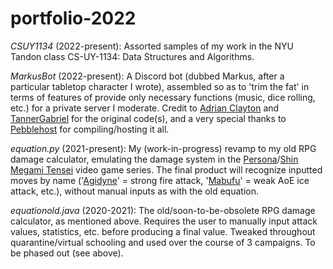 # portfolio-2022

*CSUY1134* (2022-present): Assorted samples of my work in the NYU Tandon class CS-UY-1134: Data Structures and Algorithms.

*MarkusBot* (2022-present): A Discord bot (dubbed Markus, after a particular tabletop character I wrote), assembled so as to 'trim the fat' in terms of features of provide only necessary functions (music, dice rolling, etc.) for a private server I moderate. Credit to [Adrian Clayton](https://github.com/KKITAANIK) and [TannerGabriel](https://github.com/TannerGabriel/) for the original code(s), and a very special thanks to [Pebblehost](https://pebblehost.com/) for compiling/hosting it all.

*equation.py* (2021-present): My (work-in-progress) revamp to my old RPG damage calculator, emulating the damage system in the [Persona](https://en.wikipedia.org/wiki/Persona_(series))/[Shin Megami Tensei](https://en.wikipedia.org/wiki/Megami_Tensei) video game series. The final product will recognize inputted moves by name ('[Agidyne](https://megamitensei.fandom.com/wiki/Agidyne)' = strong fire attack, '[Mabufu](https://megamitensei.fandom.com/wiki/Mabufu)' = weak AoE ice attack, etc.), without manual inputs as with the old equation.

*equationold.java* (2020-2021): The old/soon-to-be-obsolete RPG damage calculator, as mentioned above. Requires the user to manually input attack values, statistics, etc. before producing a final value. Tweaked throughout quarantine/virtual schooling and used over the course of 3 campaigns. To be phased out (see above).
